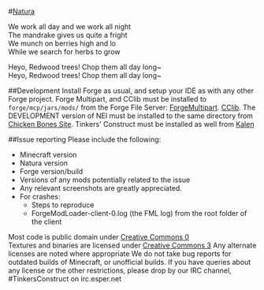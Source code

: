 #[Natura](http://www.minecraftforum.net/topic/1753754-natura/)

We work all day and we work all night 	 
The mandrake gives us quite a fright 	 
We munch on berries high and lo 	 
While we search for herbs to grow 	 

Heyo, Redwood trees! Chop them all day long~ 	 
Heyo, Redwood trees! Chop them all day long~ 	

##Development
Install Forge as usual, and setup your IDE as with any other Forge project. Forge Multipart, and CClib must be installed to `forge/mcp/jars/mods/` from the  Forge File Server: [ForgeMultipart](http://files.minecraftforge.net/ForgeMultipart/). [CClib](http://files.minecraftforge.net/CodeChickenLib/).  The DEVELOPMENT version of NEI must be installed to the same directory from [Chicken Bones Site](http://www.chickenbones.craftsaddle.org/Files/New_Versions/links.php). Tinkers' Construct must be installed as well from [Kalen](tanis.sunstrike.io/TConstruct/development/)

##Issue reporting
Please include the following:

* Minecraft version
* Natura version
* Forge version/build
* Versions of any mods potentially related to the issue 
* Any relevant screenshots are greatly appreciated.
* For crashes:
	* Steps to reproduce
	* ForgeModLoader-client-0.log (the FML log) from the root folder of the client


Most code is public domain under [Creative Commons 0](http://creativecommons.org/publicdomain/zero/1.0/) 	 
Textures and binaries are licensed under [Creative Commons 3](http://creativecommons.org/licenses/by/3.0/) 
Any alternate licenses are noted where appropriate
We do not take bug reports for outdated builds of Minecraft, or unofficial builds.
If you have queries about any license or the other restrictions, please drop by our IRC channel, #TinkersConstruct on irc.esper.net
